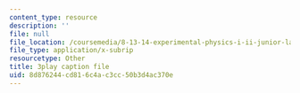 ```yaml
---
content_type: resource
description: ''
file: null
file_location: /coursemedia/8-13-14-experimental-physics-i-ii-junior-lab-fall-2016-spring-2017/8d876244cd816c4ac3cc50b3d4ac370e_3032008.srt
file_type: application/x-subrip
resourcetype: Other
title: 3play caption file
uid: 8d876244-cd81-6c4a-c3cc-50b3d4ac370e
---
```

